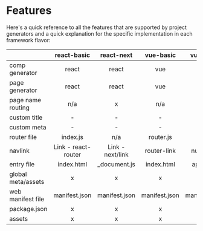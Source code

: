 # Features
Here's a quick reference to all the features that are supported by project generators and a quick explanation for the specific implementation in each framework flavor:

|                    |     react-basic     |    react-next    |   vue-basic   |    vue-nuxt   |
|--------------------|:-------------------:|:----------------:|:-------------:|:-------------:|
| comp generator     |        react        |       react      |      vue      |      vue      |
| page generator     |        react        |       react      |      vue      |      vue      |
| page name routing  |         n/a         |         x        |      n/a      |       x       |
| custom title       |          -          |         -        |       -       |       -       |
| custom meta        |          -          |         -        |       -       |       -       |
| router file        |       index.js      |        n/a       |   router.js   |      n/a      |
| navlink            | Link - react-router | Link - next/link |  router-link  |   nuxt-link   |
| entry file         |      index.html     |   _document.js   |   index.html  |   app.html    |
| global meta/assets |          x          |         x        |       x       |       x       |
| web manifest file  |    manifest.json    |   manifest.json  | manifest.json | manifest.json |
| package.json       |          x          |         x        |       x       |       x       |
| assets             |          x          |         x        |       x       |       x       |